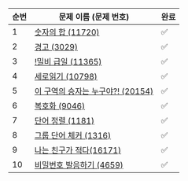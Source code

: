 | 순번 | 문제 이름 (문제 번호)         | 완료 |
| ------------------- | ---- |  ---- |
| 1 | [숫자의 합 (11720)](https://www.acmicpc.net/problem/11720) | ✅ |
| 2 | [ 경고 (3029)](https://www.acmicpc.net/problem/3029) | ✅ |
| 3 | [ !밀비 급일 (11365)](https://www.acmicpc.net/problem/11365) |✅|
| 4 | [ 세로읽기 (10798)](https://www.acmicpc.net/problem/10798) | ✅ |
| 5 | [ 이 구역의 승자는 누구야?! (20154)](https://www.acmicpc.net/problem/20154) | ✅ |
| 6 | [ 복호화 (9046)](https://www.acmicpc.net/problem/9046) | ✅ |
| 7 | [ 단어 정렬 (1181)](https://www.acmicpc.net/problem/1181) | ✅ |
| 8 | [ 그룹 단어 체커 (1316)](https://www.acmicpc.net/problem/1316) | ✅ |
| 9 | [ 나는 친구가 적다(16171)](https://www.acmicpc.net/problem/16171) | ✅ |
| 10 | [ 비밀번호 발음하기 (4659)](https://www.acmicpc.net/problem/4659) | ✅ |

